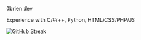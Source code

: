 0brien.dev

Experience with C/#/++, Python, HTML/CSS/PHP/JS

[![GitHub Streak](http://github-readme-streak-stats.herokuapp.com?user=DanielJ-OBrien&theme=radical&date_format=j%20M%5B%20Y%5D)](https://git.io/streak-stats)
